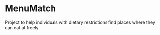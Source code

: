 # MenuMatch
Project to help individuals with dietary restrictions find places where they can eat at freely.

